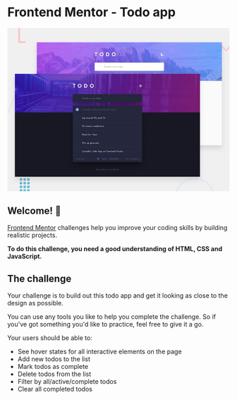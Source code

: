 # Frontend Mentor - Todo app

![Design preview for the Todo app coding challenge](public/assetss/design/desktop-preview.jpg)

## Welcome! 👋

[Frontend Mentor](https://www.frontendmentor.io) challenges help you improve your coding skills by building realistic projects.

**To do this challenge, you need a good understanding of HTML, CSS and JavaScript.**

## The challenge

Your challenge is to build out this todo app and get it looking as close to the design as possible.

You can use any tools you like to help you complete the challenge. So if you've got something you'd like to practice, feel free to give it a go.

Your users should be able to:

<!-- - View the optimal layout for the app depending on their device's screen size -->

- See hover states for all interactive elements on the page
- Add new todos to the list
- Mark todos as complete
- Delete todos from the list
- Filter by all/active/complete todos
- Clear all completed todos
<!-- - Toggle light and dark mode
- **Bonus**: Drag and drop to reorder items on the list -->
